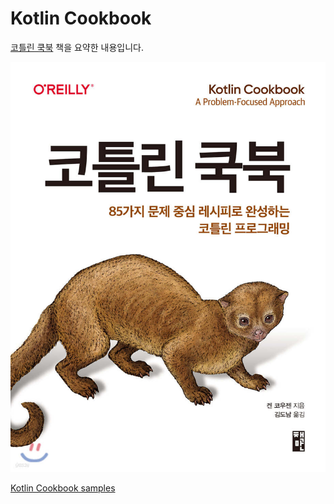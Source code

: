 # Kotlin Cookbook

[코틀린 쿡북](https://www.yes24.com/Product/Goods/90452827) 책을 요약한 내용입니다.

![BOOK](https://github.com/jihunparkme/blog/blob/main/img/kotlin/kotlin-cookbook.jpeg?raw=true)

[Kotlin Cookbook samples](https://github.com/kousen/kotlin-cookbook)